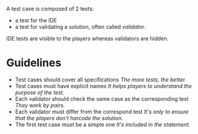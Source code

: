 A test case is composed of 2 tests:

- a test for the IDE
- a test for validating a solution, often called _validator_.

IDE tests are visible to the players whereas validators are hidden.

# Guidelines <a name="guidelines"/>

- Test cases should cover all specifications
_The more tests, the better._
- Test cases must have explicit names
_It helps players to understand the purpose of the test._
- Each validator should check the same case as the corresponding test
_They work by pairs._
- Each validator must differ from the correspond test
_It's only to ensure that the players don't harcode the solution._
- The first test case must be a simple one
_It's included in the statement._

